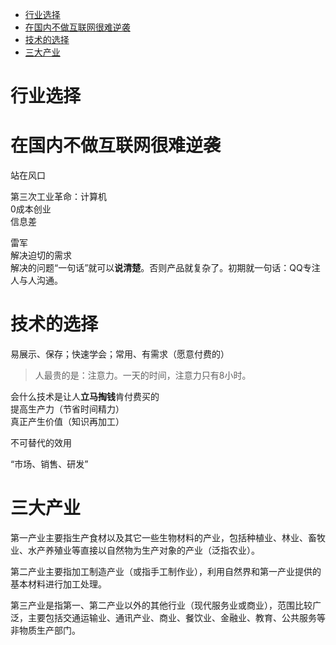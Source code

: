 <!-- TOC -->

- [行业选择](#行业选择)
- [在国内不做互联网很难逆袭](#在国内不做互联网很难逆袭)
- [技术的选择](#技术的选择)
- [三大产业](#三大产业)

<!-- /TOC -->


# 行业选择

# 在国内不做互联网很难逆袭

站在风口

第三次工业革命：计算机  
0成本创业  
信息差  

雷军  
解决迫切的需求  
解决的问题“一句话”就可以**说清楚**。否则产品就复杂了。初期就一句话：QQ专注人与人沟通。


# 技术的选择

易展示、保存；快速学会；常用、有需求（愿意付费的）

>人最贵的是：注意力。一天的时间，注意力只有8小时。

会什么技术是让人**立马掏钱**肯付费买的  
提高生产力（节省时间精力）  
真正产生价值（知识再加工）  

不可替代的效用

“市场、销售、研发”


# 三大产业

第一产业主要指生产食材以及其它一些生物材料的产业，包括种植业、林业、畜牧业、水产养殖业等直接以自然物为生产对象的产业（泛指农业）。

第二产业主要指加工制造产业（或指手工制作业），利用自然界和第一产业提供的基本材料进行加工处理。

第三产业是指第一、第二产业以外的其他行业（现代服务业或商业），范围比较广泛，主要包括交通运输业、通讯产业、商业、餐饮业、金融业、教育、公共服务等非物质生产部门。